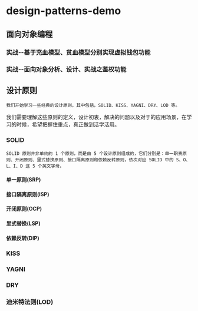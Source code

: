 # design-patterns-demo

## 面向对象编程

### 实战--基于充血模型、贫血模型分别实现虚拟钱包功能

### 实战--面向对象分析、设计、实战之鉴权功能

## 设计原则

    我们开始学习一些经典的设计原则，其中包括，SOLID、KISS、YAGNI、DRY、LOD 等。

我们需要理解这些原则的定义，设计初衷，解决的问题以及对于的应用场景，在学习的时候，希望把握住重点，真正做到活学活用。

### SOLID

    SOLID 原则并非单纯的 1 个原则，而是由 5 个设计原则组成的，它们分别是：单一职责原则、开闭原则、里式替换原则、接口隔离原则和依赖反转原则，依次对应 SOLID 中的 S、O、L、I、D 这 5 个英文字母。

#### 单一原则(SRP)

#### 接口隔离原则(ISP)

#### 开闭原则(OCP)

#### 里式替换(LSP)

#### 依赖反转(DIP)

### KISS

### YAGNI

### DRY

### 迪米特法则(LOD)

